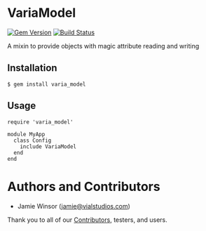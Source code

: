 # VariaModel
[![Gem Version](https://badge.fury.io/rb/varia_model.svg)](http://badge.fury.io/rb/varia_model)
[![Build Status](https://travis-ci.org/berkshelf/varia_model.svg?branch=master)](http://travis-ci.org/berkshelf/varia_model)

A mixin to provide objects with magic attribute reading and writing

## Installation

    $ gem install varia_model

## Usage

    require 'varia_model'

    module MyApp
      class Config
        include VariaModel
      end
    end

# Authors and Contributors

* Jamie Winsor (<jamie@vialstudios.com>)

Thank you to all of our [Contributors](https://github.com/reset/varia_model/graphs/contributors), testers, and users.
